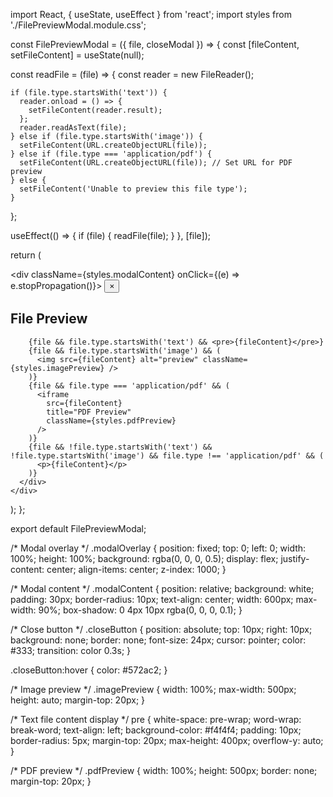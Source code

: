 import React, { useState, useEffect } from 'react';
import styles from './FilePreviewModal.module.css';

const FilePreviewModal = ({ file, closeModal }) => {
  const [fileContent, setFileContent] = useState(null);

  const readFile = (file) => {
    const reader = new FileReader();

    if (file.type.startsWith('text')) {
      reader.onload = () => {
        setFileContent(reader.result);
      };
      reader.readAsText(file);
    } else if (file.type.startsWith('image')) {
      setFileContent(URL.createObjectURL(file));
    } else if (file.type === 'application/pdf') {
      setFileContent(URL.createObjectURL(file)); // Set URL for PDF preview
    } else {
      setFileContent('Unable to preview this file type');
    }
  };

  useEffect(() => {
    if (file) {
      readFile(file);
    }
  }, [file]);

  return (
    <div className={styles.modalOverlay} onClick={closeModal}>
      <div className={styles.modalContent} onClick={(e) => e.stopPropagation()}>
        <button onClick={closeModal} className={styles.closeButton}>×</button>
        <h2>File Preview</h2>

        {file && file.type.startsWith('text') && <pre>{fileContent}</pre>}
        {file && file.type.startsWith('image') && (
          <img src={fileContent} alt="preview" className={styles.imagePreview} />
        )}
        {file && file.type === 'application/pdf' && (
          <iframe
            src={fileContent}
            title="PDF Preview"
            className={styles.pdfPreview}
          />
        )}
        {file && !file.type.startsWith('text') && !file.type.startsWith('image') && file.type !== 'application/pdf' && (
          <p>{fileContent}</p>
        )}
      </div>
    </div>
  );
};

export default FilePreviewModal;




/* Modal overlay */
.modalOverlay {
  position: fixed;
  top: 0;
  left: 0;
  width: 100%;
  height: 100%;
  background: rgba(0, 0, 0, 0.5);
  display: flex;
  justify-content: center;
  align-items: center;
  z-index: 1000;
}

/* Modal content */
.modalContent {
  position: relative;
  background: white;
  padding: 30px;
  border-radius: 10px;
  text-align: center;
  width: 600px;
  max-width: 90%;
  box-shadow: 0 4px 10px rgba(0, 0, 0, 0.1);
}

/* Close button */
.closeButton {
  position: absolute;
  top: 10px;
  right: 10px;
  background: none;
  border: none;
  font-size: 24px;
  cursor: pointer;
  color: #333;
  transition: color 0.3s;
}

.closeButton:hover {
  color: #572ac2;
}

/* Image preview */
.imagePreview {
  width: 100%;
  max-width: 500px;
  height: auto;
  margin-top: 20px;
}

/* Text file content display */
pre {
  white-space: pre-wrap;
  word-wrap: break-word;
  text-align: left;
  background-color: #f4f4f4;
  padding: 10px;
  border-radius: 5px;
  margin-top: 20px;
  max-height: 400px;
  overflow-y: auto;
}

/* PDF preview */
.pdfPreview {
  width: 100%;
  height: 500px;
  border: none;
  margin-top: 20px;
}

